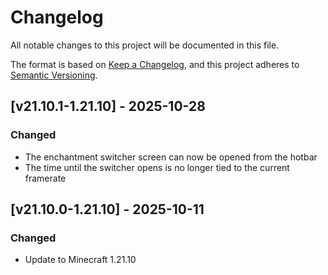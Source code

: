 # Changelog

All notable changes to this project will be documented in this file.

The format is based on [Keep a Changelog](https://keepachangelog.com/en/1.1.0/),
and this project adheres to [Semantic Versioning](https://semver.org/spec/v2.0.0.html).

## [v21.10.1-1.21.10] - 2025-10-28

### Changed

- The enchantment switcher screen can now be opened from the hotbar
- The time until the switcher opens is no longer tied to the current framerate

## [v21.10.0-1.21.10] - 2025-10-11

### Changed

- Update to Minecraft 1.21.10
